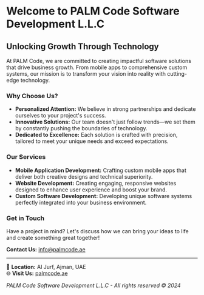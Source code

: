 # Welcome to PALM Code Software Development L.L.C

## Unlocking Growth Through Technology

At PALM Code, we are committed to creating impactful software solutions that drive business growth. From mobile apps to comprehensive custom systems, our mission is to transform your vision into reality with cutting-edge technology.

### Why Choose Us?

- **Personalized Attention:** We believe in strong partnerships and dedicate ourselves to your project's success.
- **Innovative Solutions:** Our team doesn't just follow trends—we set them by constantly pushing the boundaries of technology.
- **Dedicated to Excellence:** Each solution is crafted with precision, tailored to meet your unique needs and exceed expectations.

### Our Services

- **Mobile Application Development:** Crafting custom mobile apps that deliver both creative designs and technical superiority.
- **Website Development:** Creating engaging, responsive websites designed to enhance user experience and boost your brand.
- **Custom Software Development:** Developing unique software systems perfectly integrated into your business environment.

### Get in Touch

Have a project in mind? Let's discuss how we can bring your ideas to life and create something great together!

**Contact Us:** [info@palmcode.ae](mailto:info@palmcode.ae)

---

📍 **Location:** Al Jurf, Ajman, UAE  
🌐 **Visit Us:** [palmcode.ae](https://palmcode.ae)

_PALM Code Software Development L.L.C - All rights reserved © 2024_
